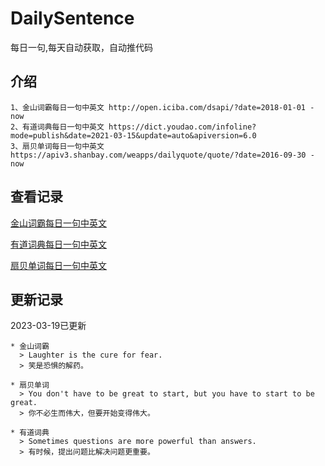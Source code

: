 # DailySentence

每日一句,每天自动获取，自动推代码

## 介绍

```
1、金山词霸每日一句中英文 http://open.iciba.com/dsapi/?date=2018-01-01 - now
2、有道词典每日一句中英文 https://dict.youdao.com/infoline?mode=publish&date=2021-03-15&update=auto&apiversion=6.0
3、扇贝单词每日一句中英文 https://apiv3.shanbay.com/weapps/dailyquote/quote/?date=2016-09-30 - now
```

## 查看记录

[金山词霸每日一句中英文](./data/iciba/)

[有道词典每日一句中英文](./data/youdao/)

[扇贝单词每日一句中英文](./data/shanbay/)

## 更新记录
2023-03-19已更新 
```
* 金山词霸
  > Laughter is the cure for fear.
  > 笑是恐惧的解药。

* 扇贝单词
  > You don't have to be great to start, but you have to start to be great.
  > 你不必生而伟大，但要开始变得伟大。

* 有道词典
  > Sometimes questions are more powerful than answers.
  > 有时候，提出问题比解决问题更重要。

```
